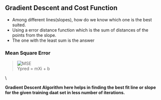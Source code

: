 ## Gradient Descent and Cost Function

* Among different lines(slopes), how do we know which one is the best suited.
* Using a error distance function which is the sum of distances of the points from the slope. 
* The one with the least sum is the answer

### Mean Square Error

> ![MSE](/images/MSE.png)
\
> Ypred = mXi + b

\

**Gradient Descent Algorithm here helps in finding the best fit line or slope for the given training daat set in less number of iterations.**
